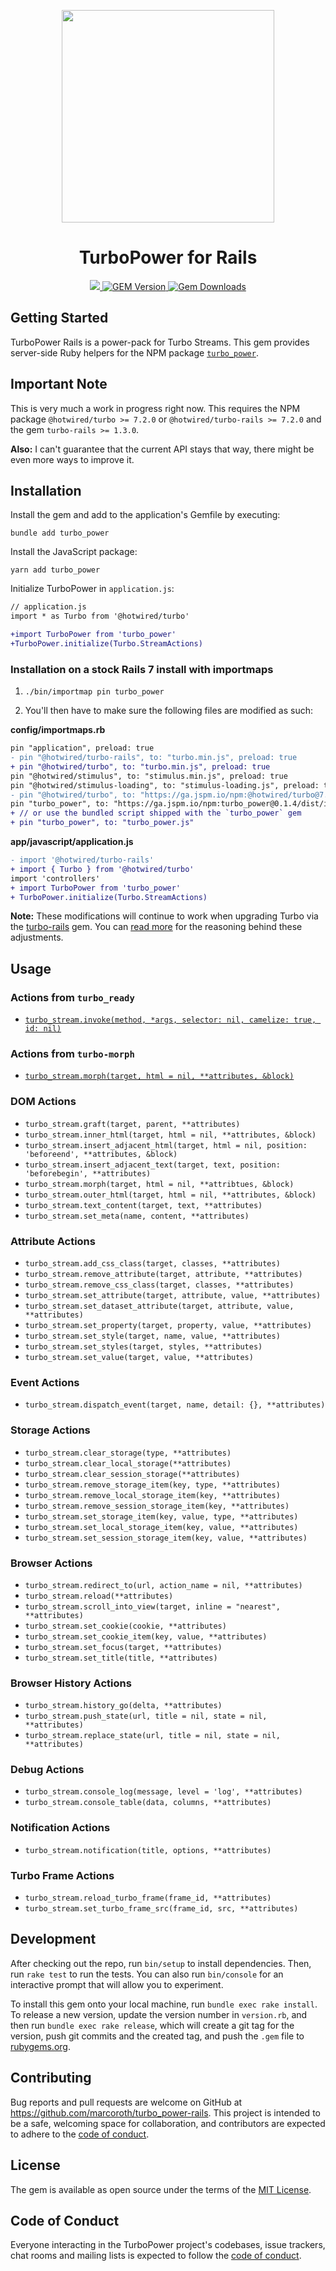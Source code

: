 <p align="center">
  <picture>
    <source media="(prefers-color-scheme: dark)" srcset="assets/hero-dark.png">
    <img src="assets/hero.png" height="340px">
  </picture>
</p>

<h1 align="center">TurboPower for Rails</h1>

<p align="center">
  <a href="https://github.com/marcoroth/turbo_power">
    <img src="https://github.com/marcoroth/turbo_power-rails/actions/workflows/tests.yml/badge.svg">
  </a>
  <a href="https://rubygems.org/gems/turbo_power">
    <img alt="GEM Version" src="https://img.shields.io/gem/v/turbo_power?color=38C160&logo=ruby&logoColor=FE1616">
  </a>
  <a href="https://rubygems.org/gems/turbo_power">
    <img alt="Gem Downloads" src="https://img.shields.io/gem/dt/turbo_power?color=38C160&logo=ruby&logoColor=FE1616">
  </a>
</p>

## Getting Started

TurboPower Rails is a power-pack for Turbo Streams. This gem provides server-side Ruby helpers for the NPM package [`turbo_power`](https://github.com/marcoroth/turbo_power).

## Important Note

This is very much a work in progress right now. This requires the NPM package `@hotwired/turbo >= 7.2.0` or `@hotwired/turbo-rails >= 7.2.0` and the gem `turbo-rails >= 1.3.0`.

**Also:** I can't guarantee that the current API stays that way, there might be even more ways to improve it.


## Installation

Install the gem and add to the application's Gemfile by executing:

```shell
bundle add turbo_power
```

Install the JavaScript package:

```shell
yarn add turbo_power
```

Initialize TurboPower in `application.js`:

```diff
// application.js
import * as Turbo from '@hotwired/turbo'

+import TurboPower from 'turbo_power'
+TurboPower.initialize(Turbo.StreamActions)
```

### Installation on a stock Rails 7 install with importmaps

1. `./bin/importmap pin turbo_power`

2. You'll then have to make sure the following files are modified as such:

**config/importmaps.rb**
```diff
pin "application", preload: true
- pin "@hotwired/turbo-rails", to: "turbo.min.js", preload: true
+ pin "@hotwired/turbo", to: "turbo.min.js", preload: true
pin "@hotwired/stimulus", to: "stimulus.min.js", preload: true
pin "@hotwired/stimulus-loading", to: "stimulus-loading.js", preload: true
- pin "@hotwired/turbo", to: "https://ga.jspm.io/npm:@hotwired/turbo@7.2.0/dist/turbo.es2017-esm.js"
pin "turbo_power", to: "https://ga.jspm.io/npm:turbo_power@0.1.4/dist/index.js"
+ // or use the bundled script shipped with the `turbo_power` gem
+ pin "turbo_power", to: "turbo_power.js"
```

**app/javascript/application.js**
```diff
- import '@hotwired/turbo-rails'
+ import { Turbo } from '@hotwired/turbo'
import 'controllers'
+ import TurboPower from 'turbo_power'
+ TurboPower.initialize(Turbo.StreamActions)
```

**Note:** These modifications will continue to work when upgrading Turbo via the [turbo-rails](https://github.com/hotwired/turbo-rails) gem. You can [read more](https://github.com/marcoroth/turbo_power-rails/issues/2) for the reasoning behind these adjustments.


## Usage

### Actions from `turbo_ready`

* [`turbo_stream.invoke(method, *args, selector: nil, camelize: true, id: nil)`](https://github.com/hopsoft/turbo_ready)

### Actions from `turbo-morph`

* [`turbo_stream.morph(target, html = nil, **attributes, &block)`](https://github.com/marcoroth/turbo-morph)

### DOM Actions

* `turbo_stream.graft(target, parent, **attributes)`
* `turbo_stream.inner_html(target, html = nil, **attributes, &block)`
* `turbo_stream.insert_adjacent_html(target, html = nil, position: 'beforeend', **attributes, &block)`
* `turbo_stream.insert_adjacent_text(target, text, position: 'beforebegin', **attributes)`
* `turbo_stream.morph(target, html = nil, **attribtues, &block)`
* `turbo_stream.outer_html(target, html = nil, **attributes, &block)`
* `turbo_stream.text_content(target, text, **attributes)`
* `turbo_stream.set_meta(name, content, **attributes)`


### Attribute Actions

* `turbo_stream.add_css_class(target, classes, **attributes)`
* `turbo_stream.remove_attribute(target, attribute, **attributes)`
* `turbo_stream.remove_css_class(target, classes, **attributes)`
* `turbo_stream.set_attribute(target, attribute, value, **attributes)`
* `turbo_stream.set_dataset_attribute(target, attribute, value, **attributes)`
* `turbo_stream.set_property(target, property, value, **attributes)`
* `turbo_stream.set_style(target, name, value, **attributes)`
* `turbo_stream.set_styles(target, styles, **attributes)`
* `turbo_stream.set_value(target, value, **attributes)`


### Event Actions

* `turbo_stream.dispatch_event(target, name, detail: {}, **attributes)`


### Storage Actions

* `turbo_stream.clear_storage(type, **attributes)`
* `turbo_stream.clear_local_storage(**attributes)`
* `turbo_stream.clear_session_storage(**attributes)`
* `turbo_stream.remove_storage_item(key, type, **attributes)`
* `turbo_stream.remove_local_storage_item(key, **attributes)`
* `turbo_stream.remove_session_storage_item(key, **attributes)`
* `turbo_stream.set_storage_item(key, value, type, **attributes)`
* `turbo_stream.set_local_storage_item(key, value, **attributes)`
* `turbo_stream.set_session_storage_item(key, value, **attributes)`


### Browser Actions

* `turbo_stream.redirect_to(url, action_name = nil, **attributes)`
* `turbo_stream.reload(**attributes)`
* `turbo_stream.scroll_into_view(target, inline = "nearest", **attributes)`
* `turbo_stream.set_cookie(cookie, **attributes)`
* `turbo_stream.set_cookie_item(key, value, **attributes)`
* `turbo_stream.set_focus(target, **attributes)`
* `turbo_stream.set_title(title, **attributes)`


### Browser History Actions

* `turbo_stream.history_go(delta, **attributes)`
* `turbo_stream.push_state(url, title = nil, state = nil, **attributes)`
* `turbo_stream.replace_state(url, title = nil, state = nil, **attributes)`


### Debug Actions

* `turbo_stream.console_log(message, level = 'log', **attributes)`
* `turbo_stream.console_table(data, columns, **attributes)`

### Notification Actions

* `turbo_stream.notification(title, options, **attributes)`

### Turbo Frame Actions

* `turbo_stream.reload_turbo_frame(frame_id, **attributes)`
* `turbo_stream.set_turbo_frame_src(frame_id, src, **attributes)`

## Development

After checking out the repo, run `bin/setup` to install dependencies. Then, run `rake test` to run the tests. You can also run `bin/console` for an interactive prompt that will allow you to experiment.

To install this gem onto your local machine, run `bundle exec rake install`. To release a new version, update the version number in `version.rb`, and then run `bundle exec rake release`, which will create a git tag for the version, push git commits and the created tag, and push the `.gem` file to [rubygems.org](https://rubygems.org).

## Contributing

Bug reports and pull requests are welcome on GitHub at https://github.com/marcoroth/turbo_power-rails. This project is intended to be a safe, welcoming space for collaboration, and contributors are expected to adhere to the [code of conduct](https://github.com/marcoroth/turbo_power-rails/blob/master/CODE_OF_CONDUCT.md).

## License

The gem is available as open source under the terms of the [MIT License](https://opensource.org/licenses/MIT).

## Code of Conduct

Everyone interacting in the TurboPower project's codebases, issue trackers, chat rooms and mailing lists is expected to follow the [code of conduct](https://github.com/marcoroth/turbo_power-rails/blob/master/CODE_OF_CONDUCT.md).
